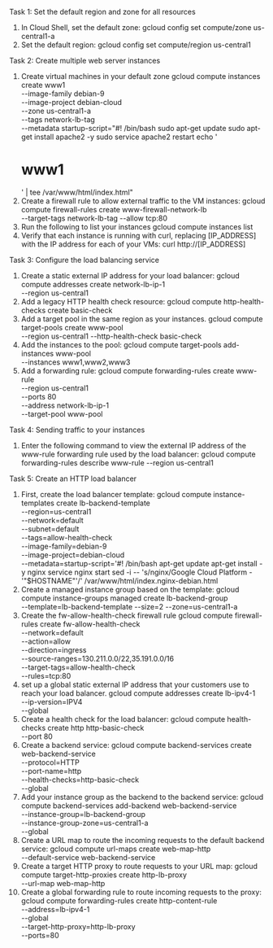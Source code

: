 Task 1: Set the default region and zone for all resources
1. In Cloud Shell, set the default zone:
	gcloud config set compute/zone us-central1-a
2. Set the default region:
	gcloud config set compute/region us-central1

Task 2: Create multiple web server instances
1. Create virtual machines in your default zone
	gcloud compute instances create www1 \
  --image-family debian-9 \
  --image-project debian-cloud \
  --zone us-central1-a \
  --tags network-lb-tag \
  --metadata startup-script="#! /bin/bash
    sudo apt-get update
    sudo apt-get install apache2 -y
    sudo service apache2 restart
    echo '<!doctype html><html><body><h1>www1</h1></body></html>' | tee /var/www/html/index.html"
2. Create a firewall rule to allow external traffic to the VM instances:
	gcloud compute firewall-rules create www-firewall-network-lb \
    --target-tags network-lb-tag --allow tcp:80
3. Run the following to list your instances
	gcloud compute instances list
4. Verify that each instance is running with curl, replacing [IP_ADDRESS] with the IP address for each of your VMs:
	curl http://[IP_ADDRESS]

Task 3: Configure the load balancing service
1. Create a static external IP address for your load balancer:
	gcloud compute addresses create network-lb-ip-1 \
 --region us-central1
2. Add a legacy HTTP health check resource:
	gcloud compute http-health-checks create basic-check
3. Add a target pool in the same region as your instances.
	gcloud compute target-pools create www-pool \
    --region us-central1 --http-health-check basic-check
4. Add the instances to the pool:
	gcloud compute target-pools add-instances www-pool \
    --instances www1,www2,www3
5. Add a forwarding rule:
	gcloud compute forwarding-rules create www-rule \
    --region us-central1 \
    --ports 80 \
    --address network-lb-ip-1 \
    --target-pool www-pool

Task 4: Sending traffic to your instances
1. Enter the following command to view the external IP address of the www-rule forwarding rule used by the load balancer:
	gcloud compute forwarding-rules describe www-rule --region us-central1

Task 5: Create an HTTP load balancer
1. First, create the load balancer template:
	gcloud compute instance-templates create lb-backend-template \
   --region=us-central1 \
   --network=default \
   --subnet=default \
   --tags=allow-health-check \
   --image-family=debian-9 \
   --image-project=debian-cloud \
   --metadata=startup-script='#! /bin/bash
     apt-get update
     apt-get install -y nginx
     service nginx start
     sed -i -- 's/nginx/Google Cloud Platform - '"\$HOSTNAME"'/' /var/www/html/index.nginx-debian.html
2. Create a managed instance group based on the template:
	gcloud compute instance-groups managed create lb-backend-group \
   --template=lb-backend-template --size=2 --zone=us-central1-a
3. Create the fw-allow-health-check firewall rule
	gcloud compute firewall-rules create fw-allow-health-check \
    --network=default \
    --action=allow \
    --direction=ingress \
    --source-ranges=130.211.0.0/22,35.191.0.0/16 \
    --target-tags=allow-health-check \
    --rules=tcp:80
4. set up a global static external IP address that your customers use to reach your load balancer.
	gcloud compute addresses create lb-ipv4-1 \
    --ip-version=IPV4 \
    --global
5. Create a health check for the load balancer:
	gcloud compute health-checks create http http-basic-check \
    --port 80
6. Create a backend service:
	gcloud compute backend-services create web-backend-service \
    --protocol=HTTP \
    --port-name=http \
    --health-checks=http-basic-check \
    --global
7. Add your instance group as the backend to the backend service:
	gcloud compute backend-services add-backend web-backend-service \
    --instance-group=lb-backend-group \
    --instance-group-zone=us-central1-a \
    --global
8. Create a URL map to route the incoming requests to the default backend service:
	gcloud compute url-maps create web-map-http \
    --default-service web-backend-service
9. Create a target HTTP proxy to route requests to your URL map:
	gcloud compute target-http-proxies create http-lb-proxy \
    --url-map web-map-http
10. Create a global forwarding rule to route incoming requests to the proxy:
	gcloud compute forwarding-rules create http-content-rule \
    --address=lb-ipv4-1\
    --global \
    --target-http-proxy=http-lb-proxy \
    --ports=80

